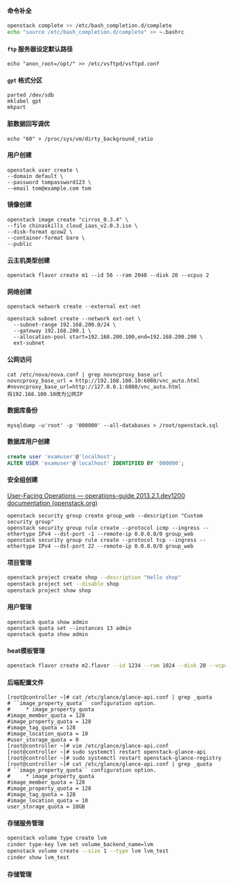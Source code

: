 #### 命令补全
```bash
openstack complete >> /etc/bash_completion.d/complete
echo "source /etc/bash_completion.d/complete" >> ~.bashrc
```
#### `ftp` 服务器设定默认路径
```shell
echo "anon_root=/opt/" >> /etc/vsftpd/vsftpd.conf
```

#### `gpt` 格式分区
```shell
parted /dev/sdb
mklabel gpt
mkpart
```
#### 脏数据回写调优
```shell
echo "60" > /proc/sys/vm/dirty_background_ratio
```

#### 用户创建
```shell
openstack user create \
--domain default \
--password tompassword123 \
--email tom@example.com tom
```

#### 镜像创建
```shell
openstack image create "cirros_0.3.4" \
--file chinaskills_cloud_iaas_v2.0.3.iso \
--disk-format qcow2 \
--container-format bare \
--public
```

#### 云主机类型创建
```shell
openstack flavor create m1 --id 56 --ram 2048 --disk 20 --vcpus 2
```
#### 网络创建
```shell
openstack network create --external ext-net

openstack subnet create --network ext-net \
  --subnet-range 192.168.200.0/24 \
  --gateway 192.168.200.1 \
  --allocation-pool start=192.168.200.100,end=192.168.200.200 \
  ext-subnet
```

#### 公网访问
```shell
cat /etc/nova/nova.conf | grep novncproxy_base_url
novncproxy_base_url = http://192.168.100.10:6080/vnc_auto.html
#novncproxy_base_url=http://127.0.0.1:6080/vnc_auto.html
将192.168.100.10改为公网IP
```

#### 数据库备份
```shell
mysqldump -u'root' -p '000000' --all-databases > /root/openstack.sql
```
#### 数据库用户创建
```sql
create user 'examuser'@'localhost';
ALTER USER 'examuser'@'localhost' IDENTIFIED BY '000000';
```
#### 安全组创建
[User-Facing Operations — operations-guide 2013.2.1.dev1200 documentation (openstack.org)](https://docs.openstack.org/operations-guide/ops-user-facing-operations.html#security-groups)
```shell
openstack security group create group_web --description "Custom security group"
openstack security group rule create --protocol icmp --ingress --ethertype IPv4 --dst-port -1 --remote-ip 0.0.0.0/0 group_web
openstack security group rule create --protocol tcp --ingress --ethertype IPv4 --dst-port 22 --remote-ip 0.0.0.0/0 group_web
```
#### 项目管理
```bash
openstack project create shop --description "Hello shop"
openstack project set --disable shop
openstack project show shop
```
#### 用户管理
```shell
openstack quota show admin
openstack quota set --instances 13 admin
openstack quota show admin
```

#### heat模板管理
```bash
openstack flavor create m2.flavor --id 1234 --ram 1024 --disk 20 --vcpus 1
```

#### 后端配置文件
```
[root@controller ~]# cat /etc/glance/glance-api.conf | grep _quota
# ``image_property_quota`` configuration option.
#     * image_property_quota
#image_member_quota = 128
#image_property_quota = 128
#image_tag_quota = 128
#image_location_quota = 10
#user_storage_quota = 0
[root@controller ~]# vim /etc/glance/glance-api.conf
[root@controller ~]# sudo systemctl restart openstack-glance-api
[root@controller ~]# sudo systemctl restart openstack-glance-registry
[root@controller ~]# cat /etc/glance/glance-api.conf | grep _quota
# ``image_property_quota`` configuration option.
#     * image_property_quota
#image_member_quota = 128
#image_property_quota = 128
#image_tag_quota = 128
#image_location_quota = 10
user_storage_quota = 10GB
```

#### 存储服务管理
```bash
openstack volume type create lvm
cinder type-key lvm set volume_backend_name=lvm
openstack volume create --size 1 --type lvm lvm_test
cinder show lvm_test
```
#### 存储管理
